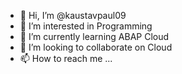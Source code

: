 - 👋 Hi, I’m @kaustavpaul09
- 👀 I’m interested in Programming
- 🌱 I’m currently learning ABAP Cloud
- 💞️ I’m looking to collaborate on Cloud
- 📫 How to reach me ...

<!---
kaustavpaul09/kaustavpaul09 is a ✨ special ✨ repository because its `README.md` (this file) appears on your GitHub profile.
You can click the Preview link to take a look at your changes.
--->
